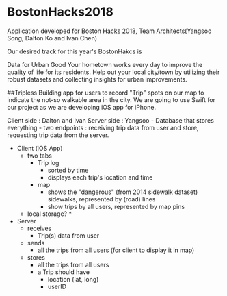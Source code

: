 # BostonHacks2018
Application developed for Boston Hacks 2018, Team Architects(Yangsoo Song, Dalton Ko and Ivan Chen)

Our desired track for this year's BostonHakcs is

Data for Urban Good
Your hometown works every day to improve the quality of life for its residents. Help out your local city/town by utilizing their robust datasets and collecting insights for urban improvements.

##Tripless
Building app for users to record "Trip" spots on our map to indicate the not-so walkable area in the city.
We are going to use Swift for our project as we are developing iOS app for iPhone.

Client side : Dalton and Ivan
Server side : Yangsoo - Database that stores everything
                      - two endpoints : receiving trip data from user and store, requesting trip data from the server.

* Client (iOS App)
    * two tabs
        * Trip log
            * sorted by time
            * displays each trip's location and time
        * map
            * shows the "dangerous" (from 2014 sidewalk dataset) sidewalks, represented by (road) lines
            * show trips by all users, represented by map pins
    * local storage?
        * 
* Server
    * receives
        * Trip(s) data from user
    * sends
        * all the trips from all users (for client to display it in map)
    * stores
        * all the trips from all users
        * a Trip should have
            * location (lat, long)
            * userID
            
